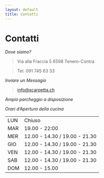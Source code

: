 ```yaml
---
layout: default
title: Contatti
---
```


Contatti 
========

*Dove siamo?*
>Via alla Fraccia 5 6598 Tenero-Contra 

>Tel. 091 745 63 33 

*Inviare un Messagio*
> <info@scarpetta.ch>

*Ampio parcheggio a disposizione*

*Orari d’Apertura della cucina*

<table>
<tr> 
<td> LUN  </td>
<td>Chiuso </td>
</tr>
<tr>
<td>MAR   </td>
<td>19.00 - 22:00</td>
</tr>
<td>MER   </td>
<td>12.00 - 14.30 / 19.00 - 21.30</td>
</tr>
<tr>
<td> GIO   </td>
<td>12.00 - 14.30 / 19.00 - 21.30</td>
</tr>
<tr>
<td>VEN  </td> 
<td>12.00 - 14.30 / 19.00 - 21.30</td>
</tr>
<tr>
<td>SAB   </td>
<td>12.00 - 14.30 / 19.00 - 21.30</td>
</tr>
<tr>
<td>DOM   </td>
<td>12.00 - 15.00 </td>
</tr>
</table>


